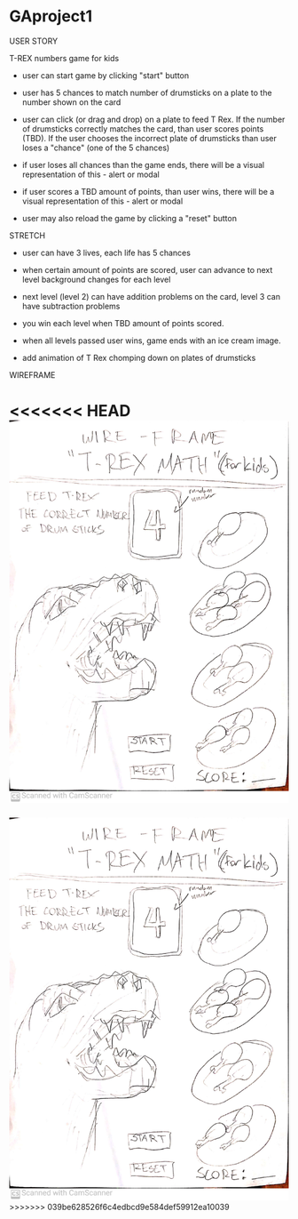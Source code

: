 # GAproject1
USER STORY

T-REX numbers game for kids

- user can start game by clicking "start" button


- user has 5 chances to match number of drumsticks on a plate to the number shown on the card

- user can click (or drag and drop) on a plate to feed T Rex. If the number of drumsticks correctly matches the card, than user scores points (TBD). If the user chooses the incorrect plate of drumsticks than user loses a "chance" (one of the 5 chances)

- if user loses all chances than the game ends, there will be a visual representation of this - alert or modal

- if user scores a TBD amount of points, than user wins, there will be a visual representation of this - alert or modal

- user may also reload the game by clicking a "reset" button

STRETCH

  - user can have 3 lives, each life has 5 chances

  - when certain amount of points are scored, user can advance to next level
   background changes for each level

  - next level (level 2) can have addition problems on the card, level 3 can have subtraction problems

  - you win each level when TBD amount of points scored.

  - when all levels passed user wins, game ends with an ice cream image.

  - add animation of T Rex chomping down on plates of drumsticks

WIREFRAME

<<<<<<< HEAD
<img src='images/trex wireframe.jpg'>
=======
<img src='trex wireframe.jpg'>
>>>>>>> 039be628526f6c4edbcd9e584def59912ea10039
